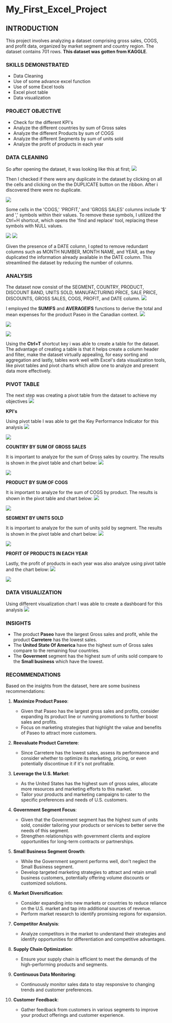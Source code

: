 # My_First_Excel_Project

## INTRODUCTION
This project involves analyzing a dataset comprising gross sales, COGS, and profit data, organized by market segment and country region. The dataset contains 701 rows. **This dataset was gotten from KAGGLE**.
### SKILLS DEMONSTRATED
- Data Cleaning
- Use of some advance excel function
- Use of some Excel tools
- Excel pivot table
- Data visualization
### PROJECT OBJECTIVE
- Check for the different KPI's
- Analyze the different countries by sum of Gross sales
- Analyze the different Products by  sum of COGS
- Analyze the different Segments by sum of units sold
- Analyze the  profit of products in each year

### DATA CLEANING

So after opening the dataset, it was looking like this at first;
![](https://github.com/festusaigbogun/My_First_Excel_Project/blob/main/Images/EXCEL_iF0TgYaGt9.png)


Then I checked if there were any duplicate in the dataset by clicking on all the cells and clicking on the the DUPLICATE button on the ribbon. After i discovered there were no duplicate.

![](https://github.com/festusaigbogun/My_First_Excel_Project/blob/main/Images/dNxJVEddA0%20(2).png)


Some cells in the 'COGS,' 'PROFIT,' and 'GROSS SALES' columns include '$' and ',' symbols within their values. To remove these symbols, I utilized the Ctrl+H shortcut, which opens the 'find and replace' tool, replacing these symbols with NULL values.

![](https://github.com/festusaigbogun/My_First_Excel_Project/blob/main/Images/EXCEL_eIRPzKlxnJ%20(2).png)
  ![](https://github.com/festusaigbogun/My_First_Excel_Project/blob/main/Images/EXCEL_JjohoKpUpF%20(2).png)


Given the presence of a DATE column, I opted to remove redundant columns such as MONTH NUMBER, MONTH NAME, and YEAR, as they duplicated the information already available in the DATE column. This streamlined the dataset by reducing the number of columns.

### ANALYSIS

The dataset now consist of the SEGMENT, COUNTRY, PRODUCT, DISCOUNT BAND, UNITS SOLD, MANUFACTURING PRICE, SALE PRICE, DISCOUNTS, GROSS SALES, COGS, PROFIT, and DATE column.
![](https://github.com/festusaigbogun/My_First_Excel_Project/blob/main/Images/EXCEL_eXlUJgw7dP.png)

I employed the **SUMIFS** and **AVERAGEIFS** functions to derive the total and mean expenses for the product Paseo in the Canadian context.
![](https://github.com/festusaigbogun/My_First_Excel_Project/blob/main/Images/EXCEL_KciyWeNODX~2.png)

![](https://github.com/festusaigbogun/My_First_Excel_Project/blob/main/Images/EXCEL_JjohoKpUpF.png)

![](https://github.com/festusaigbogun/My_First_Excel_Project/blob/main/Images/EXCEL_eiW2UH0Apb~3.png) 

Using the **Ctrl+T** shortcut key i was able to create a table for the dataset. The advantage of creating a table is that it helps create a column header and filter, make the dataset virtually appealing, for easy sorting and aggregation and lastly, tables work well with Excel's data visualization tools, like pivot tables and pivot charts which allow one to analyze and present data more effectively.

### PIVOT TABLE

The next step was creating a pivot table from the dataset to achieve my objectives
![](https://github.com/festusaigbogun/My_First_Excel_Project/blob/main/Images/EXCEL_Cnxx755S6A.png) 

**KPI's**

Using pivot table I was able to get the Key Performance Indicator for this analysis
![](https://github.com/festusaigbogun/My_First_Excel_Project/blob/main/Images/EXCEL_4XMwo9jErn~2.png) 

![](https://github.com/festusaigbogun/My_First_Excel_Project/blob/main/Images/EXCEL_70O5BxgmBh~4.png) 

**COUNTRY BY SUM OF GROSS SALES**

It is important to analyze for the sum of Gross sales by country. The results is shown in the pivot table and chart below:
![](https://github.com/festusaigbogun/My_First_Excel_Project/blob/main/Images/EXCEL_9HhoAjZN3Z~2.png) 

![](https://github.com/festusaigbogun/My_First_Excel_Project/blob/main/Images/EXCEL_v950OurQTN~2.png) 

**PRODUCT BY SUM OF COGS**

It is important to analyze for the sum of COGS  by product. The results is shown in the pivot table and chart below:
![](https://github.com/festusaigbogun/My_First_Excel_Project/blob/main/Images/EXCEL_dAXqiWu4x1~2.png) 

![](https://github.com/festusaigbogun/My_First_Excel_Project/blob/main/Images/EXCEL_v950OurQTN~3.png) 

**SEGMENT BY UNITS SOLD**

It is important to analyze for the sum of units sold  by segment. The results is shown in the pivot table and chart below:
![](https://github.com/festusaigbogun/My_First_Excel_Project/blob/main/Images/EXCEL_9HhoAjZN3Z~3.png) 

![](https://github.com/festusaigbogun/My_First_Excel_Project/blob/main/Images/EXCEL_70O5BxgmBh~5.png) 


**PROFIT OF PRODUCTS IN EACH YEAR**

Lastly, the profit of products in each year was also analyze using pivot table and the chart below:
![](https://github.com/festusaigbogun/My_First_Excel_Project/blob/main/Images/EXCEL_dAXqiWu4x1~3.png) 

![](https://github.com/festusaigbogun/My_First_Excel_Project/blob/main/Images/EXCEL_v950OurQTN~4.png) 

### DATA VISUALIZATION

Using different visualization chart I was able to create a dashboard for this analysis
![](https://github.com/festusaigbogun/My_First_Excel_Project/blob/main/Images/EXCEL_v950OurQTN~5.png) 

### INSIGHTS

* The product **Paseo** have the largest Gross sales and profit, while the product **Carretere** has the lowest sales.
* The **United State Of America** have the highest sum of Gross sales compare to the remaining four countries.
* The **Goverment** segment has the highest sum of units sold compare to the **Small business** which have the lowest.

### RECOMMENDATIONS
Based on the insights from the dataset, here are some business recommendations:

1. **Maximize Product Paseo**:
   - Given that Paseo has the largest gross sales and profits, consider expanding its product line or running promotions to further boost sales and profits.
   - Focus on marketing strategies that highlight the value and benefits of Paseo to attract more customers.

2. **Reevaluate Product Carretere**:
   - Since Carretere has the lowest sales, assess its performance and consider whether to optimize its marketing, pricing, or even potentially discontinue it if it's not profitable.

3. **Leverage the U.S. Market**:
   - As the United States has the highest sum of gross sales, allocate more resources and marketing efforts to this market.
   - Tailor your products and marketing campaigns to cater to the specific preferences and needs of U.S. customers.

4. **Government Segment Focus**:
   - Given that the Government segment has the highest sum of units sold, consider tailoring your products or services to better serve the needs of this segment.
   - Strengthen relationships with government clients and explore opportunities for long-term contracts or partnerships.

5. **Small Business Segment Growth**:
   - While the Government segment performs well, don't neglect the Small Business segment.
   - Develop targeted marketing strategies to attract and retain small business customers, potentially offering volume discounts or customized solutions.

6. **Market Diversification**:
   - Consider expanding into new markets or countries to reduce reliance on the U.S. market and tap into additional sources of revenue.
   - Perform market research to identify promising regions for expansion.

7. **Competitor Analysis**:
   - Analyze competitors in the market to understand their strategies and identify opportunities for differentiation and competitive advantages.

8. **Supply Chain Optimization**:
   - Ensure your supply chain is efficient to meet the demands of the high-performing products and segments.

9. **Continuous Data Monitoring**:
   - Continuously monitor sales data to stay responsive to changing trends and customer preferences.

10. **Customer Feedback**:
    - Gather feedback from customers in various segments to improve your product offerings and customer experience.

